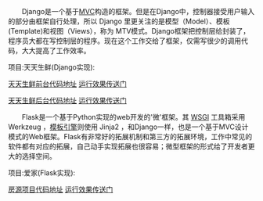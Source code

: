   Django是一个基于[MVC](https://baike.baidu.com/item/MVC)构造的框架。但是在Django中，控制器接受用户输入的部分由框架自行处理，所以 Django 里更关注的是模型（Model）、模板(Template)和视图（Views），称为 MTV模式。Django框架把控制层给封装了，程序员大都在写控制层的程序。现在这个工作交给了框架，仅需写很少的调用代码，大大提高了工作效率。

项目:天天生鲜(Django实现):

[天天生鲜前台代码地址](/Django-project/fresh_shop)  [运行效果传送门](http://134.175.47.241:8090/home/index/)

[天天生鲜后台代码地址](/Django-project/fresh_shop_back)  [运行效果传送门](http://134.175.47.241:8091/home/login/)



  Flask是一个基于Python实现的web开发的'微'框架。其 [WSGI](https://baike.baidu.com/item/WSGI) 工具箱采用 Werkzeug ，[模板引擎](https://baike.baidu.com/item/%E6%A8%A1%E6%9D%BF%E5%BC%95%E6%93%8E/907667)则使用 Jinja2 ，和Django一样，也是一个基于MVC设计模式的Web框架。Flask有非常好的拓展机制和第三方的拓展环境，工作中常见的软件都有对应的拓展，自己动手实现拓展也很容易；微型框架的形式给了开发者更大的选择空间。

项目:爱家(Flask实现):

[房源项目代码地址](/Flask-project/aijia)     [运行效果传送门](http://134.175.47.241:8092/house/index/)

